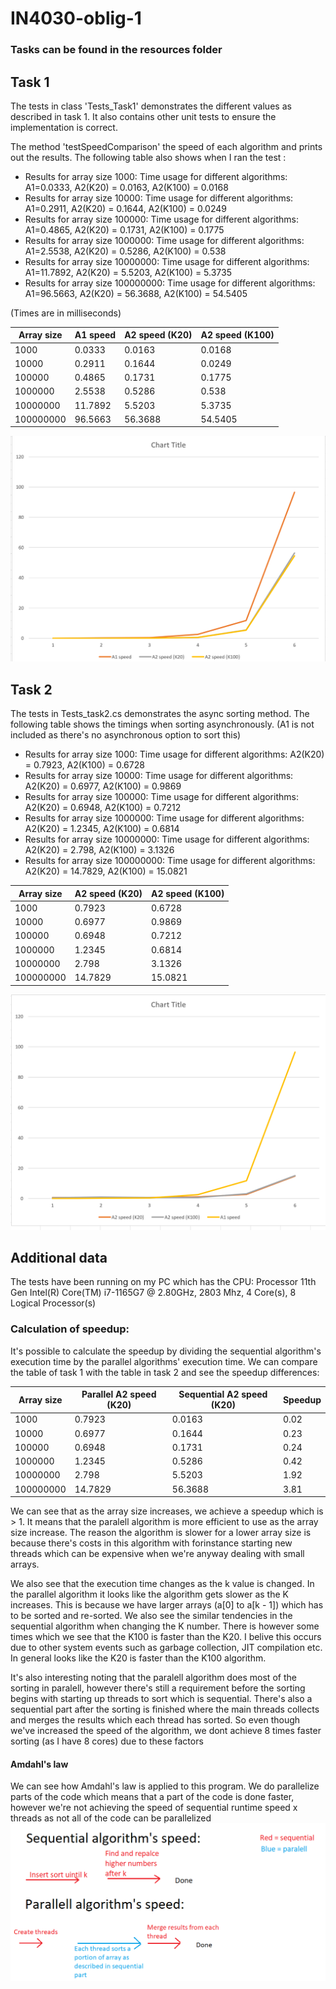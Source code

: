 # IN4030-oblig-1 
### Tasks can be found in the resources folder

## Task 1
The tests in class 'Tests_Task1' demonstrates the different values as described in task 1. It also contains other unit tests to ensure the implementation is correct.

The method 'testSpeedComparison' the speed of each algorithm and prints out the results. The following table also shows when I ran the test :

- Results for array size 1000: Time usage for different algorithms: A1=0.0333, A2(K20) = 0.0163, A2(K100) = 0.0168
- Results for array size 10000: Time usage for different algorithms: A1=0.2911, A2(K20) = 0.1644, A2(K100) = 0.0249
- Results for array size 100000: Time usage for different algorithms: A1=0.4865, A2(K20) = 0.1731, A2(K100) = 0.1775
- Results for array size 1000000: Time usage for different algorithms: A1=2.5538, A2(K20) = 0.5286, A2(K100) = 0.538
- Results for array size 10000000: Time usage for different algorithms: A1=11.7892, A2(K20) = 5.5203, A2(K100) = 5.3735
- Results for array size 100000000: Time usage for different algorithms: A1=96.5663, A2(K20) = 56.3688, A2(K100) = 54.5405

(Times are in milliseconds)

|Array size |  A1 speed  | A2 speed (K20) | A2 speed (K100) |
|-----------|------------|----------------|-----------------|
|1000       |0.0333      |  0.0163        |0.0168           |
|10000      |0.2911      |  0.1644        |0.0249           |
|100000     |0.4865      |  0.1731        |0.1775           |
|1000000    |2.5538      |  0.5286        |0.538            |
|10000000   |11.7892     |  5.5203        |5.3735           |
|100000000  |96.5663     |  56.3688       | 54.5405         |

![alt text](resources/syncspeed.png)


## Task 2

The tests in Tests_task2.cs demonstrates the async sorting method. The following table shows the timings when sorting asynchronously. (A1 is not included as there's no asynchronous option to sort this)

- Results for array size 1000: Time usage for different algorithms:  A2(K20) = 0.7923, A2(K100) = 0.6728
- Results for array size 10000: Time usage for different algorithms:  A2(K20) = 0.6977, A2(K100) = 0.9869
- Results for array size 100000: Time usage for different algorithms:  A2(K20) = 0.6948, A2(K100) = 0.7212
- Results for array size 1000000: Time usage for different algorithms:  A2(K20) = 1.2345, A2(K100) = 0.6814
- Results for array size 10000000: Time usage for different algorithms:  A2(K20) = 2.798, A2(K100) = 3.1326
- Results for array size 100000000: Time usage for different algorithms:  A2(K20) = 14.7829, A2(K100) = 15.0821


|Array size | A2 speed (K20) | A2 speed (K100) |
|-----------|---------------|-----------------|
|1000       | 0.7923        |0.6728           |
|10000      | 0.6977        |0.9869           |
|100000     | 0.6948        |0.7212           |
|1000000    | 1.2345        |0.6814           |
|10000000   | 2.798         |3.1326           |
|100000000  | 14.7829       | 15.0821         |

![alt text](resources/asyncspeed.png)



## Additional data
The tests have been running on my PC which has the CPU:
Processor	11th Gen Intel(R) Core(TM) i7-1165G7 @ 2.80GHz, 2803 Mhz, 4 Core(s), 8 Logical Processor(s)


### Calculation of speedup:
It's possible to calculate the speedup by dividing the sequential algorithm's execution time by the parallel algorithms' execution time. We can compare the table of task 1 with the table in task 2 and see the speedup differences:

|Array size | Parallel A2 speed (K20) | Sequential A2 speed (K20) | Speedup|
|-----------|---------------------------|---------------------------|--------|
|1000       | 0.7923                    |0.0163                     | 0.02   |
|10000      | 0.6977                    |0.1644                     | 0.23       |
|100000     | 0.6948                    |0.1731                     |  0.24      |
|1000000    | 1.2345                    |0.5286                     |  0.42      |
|10000000   | 2.798                     |5.5203                     |  1.92      |
|100000000  | 14.7829                   | 56.3688                   |   3.81     |

We can see that as the array size increases, we achieve a speedup which is > 1. It means that the paralell algorithm is more efficient to use as the array size increase.
The reason the algorithm is slower for a lower array size is because there's costs in this algorithm with forinstance starting new threads which can be expensive when we're anyway dealing with small arrays.

We also see that the execution time changes as the k value is changed. In the parallel algorithm it looks like the algorithm gets slower as the K increases. This is because we have larger arrays (a[0] to a[k - 1]) which has to be sorted and re-sorted.  We also see the similar tendencies in the sequential algorithm when changing the K number. There is however some times which we see that the K100 is faster than the K20. I belive this occurs due to other system events such as garbage collection, JIT compilation etc. In general looks like the K20 is faster than the K100 algorithm.

It's also interesting noting that the paralell algorithm does most of the sorting in paralell, however there's still a requirement before the sorting begins with starting up threads to sort which is sequential. There's also a sequential part after the sorting is finished where the main threads collects and merges the results which each thread has sorted. So even though we've increased the speed of the algorithm, we dont achieve 8 times faster sorting (as I have 8 cores) due to these factors 


#### Amdahl's law
We can see how Amdahl's law is applied to this program. We do parallelize parts of the code which means that a part of the code is done faster, however we're not achieving the speed of sequential runtime speed x threads as not all of the code can be parallelized
![alt text](resources/seq-vs-parallell.png)